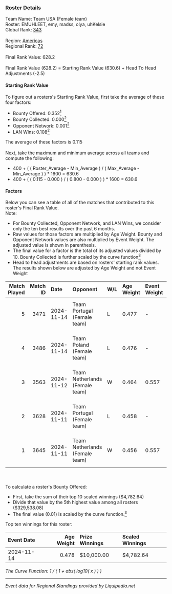 ### Roster Details<br />
Team Name: Team USA (Female team)<br />
Roster: EMUHLEET, emy, madss, olya, uhKelsie<br />
Global Rank: [343](../standings_global.md)<br />
<br />
Region: [Americas]( ../standings_americas.md)<br />
Regional Rank: [72]( ../standings_americas.md)<br />
<br />
Final Rank Value:  628.2<br />
<br />
Final Rank Value (628.2) = Starting Rank Value (630.6) + Head To Head Adjustments (-2.5)<br />

#### Starting Rank Value<br />
To figure out a rosters's Starting Rank Value, first take the average of these four factors:<br />
- Bounty Offered: 0.352[<sup>1</sup>](#table2)
- Bounty Collected: 0.000[<sup>2</sup>](#table1)
- Opponent Network: 0.001[<sup>2</sup>](#table1)
- LAN Wins: 0.108[<sup>2</sup>](#table1)

The average of these factors is 0.115<br />
<br />
Next, take the maximum and minimum average across all teams and compute the following:<br />
- 400 + ( ( Roster_Average - Min_Average ) / ( Max_Average - Min_Average ) ) * 1600 = 630.6
- 400 + ( ( 0.115 - 0.000 ) / ( 0.800 - 0.000 ) ) * 1600 = 630.6


#### Factors<br />
Below you can see a table of all of the matches that contributed to this roster's Final Rank Value.<br />
Note:<br />

- For Bounty Collected, Opponent Network, and LAN Wins, we consider only the ten best results over the past 6 months.
- Raw values for those factors are multiplied by Age Weight. Bounty and Opponent Network values are also multiplied by Event Weight. The adjusted value is shown in parenthesis.
- The final value for a factor is the total of its adjusted values divided by 10. Bounty Collected is further scaled by the curve function[<sup>3</sup>](#curveFunction)
- Head to head adjustments are based on rosters' starting rank values. The results shown below are adjusted by Age Weight and not Event Weight
<span id="table1"></span><br />


| Match Played | Match ID | Date       | Opponent                       | W/L | Age Weight | Event Weight | Bounty Collected | Opponent Network | LAN Wins  | H2H Adj. | Roster                               |
| -: | -: | :- | :- | :- | :- | :- | :- | :- | :- | -: | :- |
|            5 |     3471 | 2024-11-14 | Team Portugal (Female team)    | L   | 0.477      | -            | -                | -                | -         |    -3.63 | EMUHLEET, emy, madss, olya, uhKelsie |
|            4 |     3486 | 2024-11-14 | Team Poland (Female team)      | L   | 0.476      | -            | -                | -                | -         |    -2.30 | EMUHLEET, emy, madss, olya, uhKelsie |
|            3 |     3563 | 2024-11-12 | Team Netherlands (Female team) | W   | 0.464      | 0.557        | 0.000 (0.000)    | 0.022 (0.006)    | 1 (0.464) |     3.56 | EMUHLEET, emy, madss, olya, uhKelsie |
|            2 |     3628 | 2024-11-11 | Team Portugal (Female team)    | L   | 0.458      | -            | -                | -                | -         |    -3.54 | EMUHLEET, emy, madss, olya, uhKelsie |
|            1 |     3645 | 2024-11-11 | Team Netherlands (Female team) | W   | 0.456      | 0.557        | 0.000 (0.000)    | 0.022 (0.006)    | 1 (0.456) |     3.46 | EMUHLEET, emy, madss, olya, uhKelsie |

<br />
<span id="table2"></span><br />
To calculate a roster's Bounty Offered:<br />

- First, take the sum of their top 10 scaled winnings ($4,782.64)
- Divide that value by the 5th highest value among all rosters ($329,538.08)
- The final value (0.01) is scaled by the curve function.[<sup>3</sup>](#curveFunction)

Top ten winnings for this roster:<br />

| Event Date | Age Weight | Prize Winnings | Scaled Winnings |
| :- | -: | :- | :- |
| 2024-11-14 |      0.478 | $10,000.00     | $4,782.64       |


<span id="curveFunction"></span>_The Curve Function: 1 / ( 1 + abs( log10( x ) ) )_<br />

---
_Event data for Regional Standings provided by Liquipedia.net_<br />
